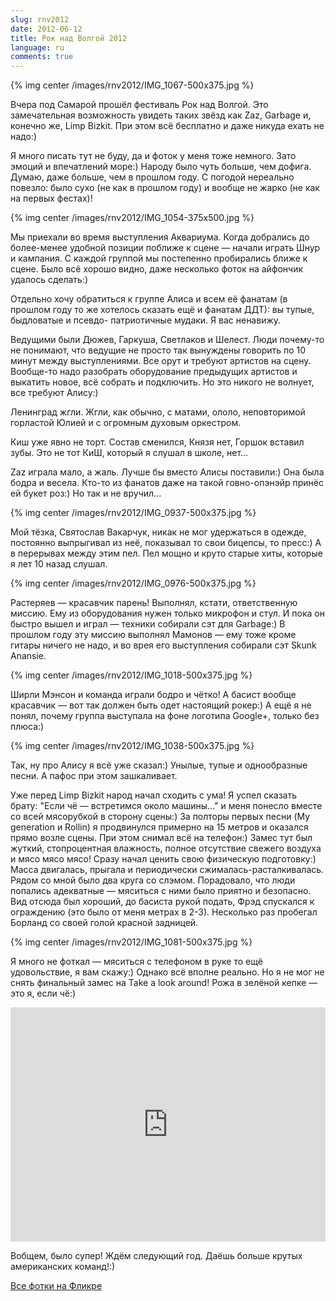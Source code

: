 ```yaml
---
slug: rnv2012
date: 2012-06-12
title: Рок над Волгой 2012
language: ru
comments: true
---
```


{% img center /images/rnv2012/IMG_1067-500x375.jpg %}

Вчера под Самарой прошёл фестиваль Рок над Волгой. Это замечательная
возможность увидеть таких звёзд как Zaz, Garbage и, конечно же, Limp Bizkit.
При этом всё бесплатно и даже никуда ехать не надо:)

Я много писать тут не буду, да и фоток у меня тоже немного. Зато эмоций и
впечатлений море:)  Народу было чуть больше, чем дофига. Думаю, даже больше,
чем в прошлом году. С погодой нереально повезло: было сухо (не как в прошлом
году) и вообще не жарко (не как на первых фестах)!

{% img center /images/rnv2012/IMG_1054-375x500.jpg %}

Мы приехали во время выступления Аквариума. Когда добрались до более-менее
удобной позиции поближе к сцене — начали играть Шнур и кампания. С каждой
группой мы постепенно пробирались ближе к сцене. Было всё хорошо видно, даже
несколько фоток на айфончик удалось сделать:)

Отдельно хочу обратиться к группе Алиса и всем её фанатам (в прошлом году то
же хотелось сказать ещё и фанатам ДДТ): вы тупые, быдловатые и псевдо-
патриотичные мудаки. Я вас ненавижу.

Ведущими были Дюжев, Гаркуша, Светлаков и Шелест. Люди почему-то не понимают,
что ведущие не просто так вынуждены говорить по 10 минут между выступлениями.
Все орут и требуют артистов на сцену. Вообще-то надо разобрать оборудование
предыдущих артистов и выкатить новое, всё собрать и подключить. Но это никого
не волнует, все требуют Алису:)

Ленинград жгли. Жгли, как обычно, с матами, ололо, неповторимой горластой
Юлией и с огромным духовым оркестром.

Киш уже явно не торт. Состав сменился, Князя нет, Горшок вставил зубы. Это не
тот КиШ, который я слушал в школе, нет...

Zaz играла мало, а жаль. Лучше бы вместо Алисы поставили:) Она была бодра и
весела. Кто-то из фанатов даже на такой говно-опэнэйр принёс ей букет роз:) Но
так и не вручил...

{% img center /images/rnv2012/IMG_0937-500x375.jpg %}

Мой тёзка, Святослав Вакарчук, никак не мог удержаться в одежде, постоянно
выпрыгивал из неё, показывал то свои бицепсы, то пресс:) А в перерывах между
этим пел. Пел мощно и круто старые хиты, которые я лет 10 назад слушал.

{% img center /images/rnv2012/IMG_0976-500x375.jpg %}

Растеряев — красавчик парень! Выполнял, кстати, ответственную миссию. Ему из
оборудования нужен только микрофон и стул. И пока он быстро вышел и играл —
техники собирали сэт для Garbage:) В прошлом году эту миссию выполнял Мамонов
— ему тоже кроме гитары ничего не надо, и во врея его выступления собирали сэт
Skunk Anansie.

{% img center /images/rnv2012/IMG_1018-500x375.jpg %}

Ширли Мэнсон и команда играли бодро и чётко! А басист вообще красавчик — вот
так должен быть одет настоящий рокер:) А ещё я не понял, почему группа
выступала на фоне логотипа Google+, только без плюса:)

{% img center /images/rnv2012/IMG_1038-500x375.jpg %}

Так, ну про Алису я всё уже сказал:) Унылые, тупые и однообразные песни. А
пафос при этом зашкаливает.

Уже перед Limp Bizkit народ начал сходить с ума! Я успел сказать брату: "Если
чё — встретимся около машины..." и меня понесло вместе со всей мясорубкой в
сторону сцены:) За полторы первых песни (My generation и Rollin) я продвинулся
примерно на 15 метров и оказался прямо возле сцены. При этом снимал всё на
телефон:) Замес тут был жуткий, стопроцентная влажность, полное отсутствие
свежего воздуха и мясо мясо мясо! Сразу начал ценить свою физическую
подготовку:) Масса двигалась, прыгала и периодически сжималась-расталкивалась.
Рядом со мной было два круга со слэмом. Порадовало, что люди попались
адекватные — мяситься с ними было приятно и безопасно. Вид отсюда был хороший,
до басиста рукой подать, Фрэд спускался к ограждению (это было от меня метрах
в 2-3). Несколько раз пробегал Борланд со своей голой красной задницей.

{% img center /images/rnv2012/IMG_1081-500x375.jpg %}

Я много не фоткал — мяситься с телефоном в руке то ещё удовольствие, я вам
скажу:) Однако всё вполне реально. Но я не мог не снять финальный замес на
Take a look around! Рожа в зелёной кепке — это я, если чё:)

<iframe width="100%" height="375" src="http://www.youtube.com/embed/4ukIta0wEio?rel=0" frameborder="0" allowfullscreen></iframe>
  
Вобщем, было супер! Ждём следующий год. Даёшь больше крутых американских
команд!:)

[Все фотки на Фликре](http://www.flickr.com/photos/stas_spiridonov/sets/72157631140671796/)

